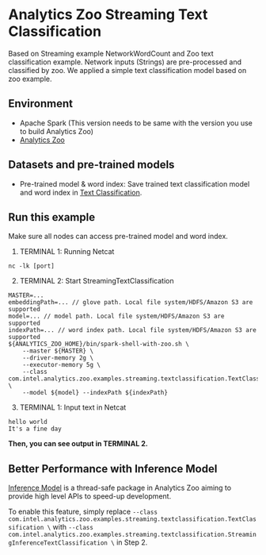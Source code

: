 # Analytics Zoo Streaming Text Classification
Based on Streaming example NetworkWordCount and Zoo text classification example. Network inputs (Strings) are pre-processed and classified by zoo. We applied a simple text classification model based on zoo example.

## Environment
* Apache Spark (This version needs to be same with the version you use to build Analytics Zoo)
* [Analytics Zoo](https://analytics-zoo.github.io/master/#ScalaUserGuide/install/)

## Datasets and pre-trained models
* Pre-trained model & word index: Save trained text classification model and word index in [Text Classification](https://github.com/intel-analytics/analytics-zoo/blob/master/docs/docs/ProgrammingGuide/text-classification.md).

## Run this example
Make sure all nodes can access pre-trained model and word index.

1. TERMINAL 1: Running Netcat
```
nc -lk [port]
```

2. TERMINAL 2: Start StreamingTextClassification
```
MASTER=...
embeddingPath=... // glove path. Local file system/HDFS/Amazon S3 are supported
model=... // model path. Local file system/HDFS/Amazon S3 are supported
indexPath=... // word index path. Local file system/HDFS/Amazon S3 are supported
${ANALYTICS_ZOO_HOME}/bin/spark-shell-with-zoo.sh \
    --master ${MASTER} \
    --driver-memory 2g \
    --executor-memory 5g \
    --class com.intel.analytics.zoo.examples.streaming.textclassification.TextClassification \
    --model ${model} --indexPath ${indexPath}
```

3. TERMINAL 1: Input text in Netcat
```
hello world
It's a fine day
```

**Then, you can see output in TERMINAL 2.**

## Better Performance with Inference Model
[Inference Model](https://analytics-zoo.github.io/0.4.0/#ProgrammingGuide/inference/#inference-model) is a thread-safe package in Analytics Zoo aiming to provide high level APIs to speed-up development.

To enable this feature, simply replace `--class com.intel.analytics.zoo.examples.streaming.textclassification.TextClassification \` with `--class com.intel.analytics.zoo.examples.streaming.textclassification.StreamingInferenceTextClassification \` in Step 2.
